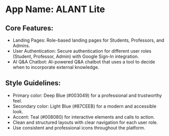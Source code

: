 # **App Name**: ALANT Lite

## Core Features:

- Landing Pages: Role-based landing pages for Students, Professors, and Admins.
- User Authentication: Secure authentication for different user roles (Student, Professor, Admin) with Google Sign-In integration.
- AI Q&A Chatbot: AI-powered Q&A chatbot that uses a tool to decide when to incorporate external knowledge.

## Style Guidelines:

- Primary color: Deep Blue (#003049) for a professional and trustworthy feel.
- Secondary color: Light Blue (#87CEEB) for a modern and accessible look.
- Accent: Teal (#008080) for interactive elements and calls to action.
- Clean and structured layouts with clear navigation for each user role.
- Use consistent and professional icons throughout the platform.